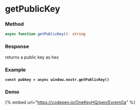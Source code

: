 # getPublicKey

### Method

```typescript
async function getPublicKey(): string 
```

### Response

returns a public key as hex

### Example

<pre class="language-typescript"><code class="lang-typescript"><strong>const pubkey = async window.nostr.getPublicKey()
</strong></code></pre>

### Demo

{% embed url="https://codepen.io/OneKeyHQ/pen/ExremGa" %}
